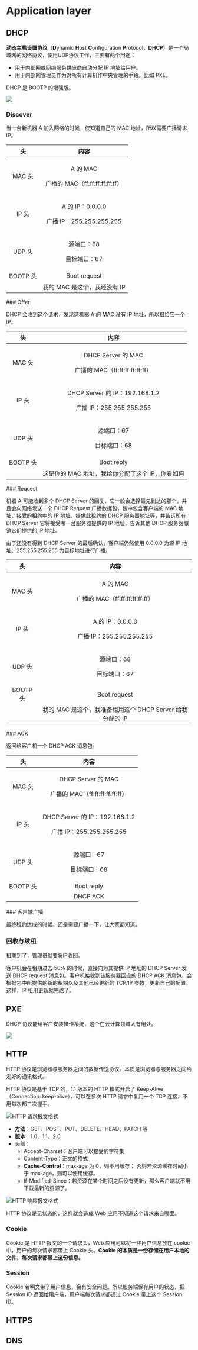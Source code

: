 # Application layer

## DHCP

**动态主机设置协议**（**D**ynamic **H**ost **C**onfiguration **P**rotocol，**DHCP**）是一个局域网的网络协议，使用UDP协议工作，主要有两个用途：

* 用于内部网或网络服务供应商自动分配 IP 地址给用户。
* 用于内部网管理员作为对所有计算机作中央管理的手段。比如 PXE。

DHCP 是 BOOTP 的增强版。

![](../../.gitbook/assets/image%20%2890%29.png)

### Discover

当一台新机器 A 加入网络的时候，仅知道自己的 MAC 地址，所以需要广播请求 IP。

<table>
  <thead>
    <tr>
      <th style="text-align:center">&#x5934;</th>
      <th style="text-align:center">&#x5185;&#x5BB9;</th>
    </tr>
  </thead>
  <tbody>
    <tr>
      <td style="text-align:center">MAC &#x5934;</td>
      <td style="text-align:center">
        <p>A &#x7684; MAC</p>
        <p>&#x5E7F;&#x64AD;&#x7684; MAC&#xFF08;ff:ff:ff:ff:ff:ff&#xFF09;</p>
      </td>
    </tr>
    <tr>
      <td style="text-align:center">IP &#x5934;</td>
      <td style="text-align:center">
        <p>A &#x7684; IP&#xFF1A;0.0.0.0</p>
        <p>&#x5E7F;&#x64AD; IP&#xFF1A;255.255.255.255</p>
      </td>
    </tr>
    <tr>
      <td style="text-align:center">UDP &#x5934;</td>
      <td style="text-align:center">
        <p>&#x6E90;&#x7AEF;&#x53E3;&#xFF1A;68</p>
        <p>&#x76EE;&#x6807;&#x7AEF;&#x53E3;&#xFF1A;67</p>
      </td>
    </tr>
    <tr>
      <td style="text-align:center">BOOTP &#x5934;</td>
      <td style="text-align:center">Boot request</td>
    </tr>
    <tr>
      <td style="text-align:center"></td>
      <td style="text-align:center">&#x6211;&#x7684; MAC &#x662F;&#x8FD9;&#x4E2A;&#xFF0C;&#x6211;&#x8FD8;&#x6CA1;&#x6709;
        IP</td>
    </tr>
  </tbody>
</table>### Offer

DHCP 会收到这个请求，发现这机器 A 的 MAC 没有 IP 地址，所以租给它一个 IP。

<table>
  <thead>
    <tr>
      <th style="text-align:center">&#x5934;</th>
      <th style="text-align:center">&#x5185;&#x5BB9;</th>
    </tr>
  </thead>
  <tbody>
    <tr>
      <td style="text-align:center">MAC &#x5934;</td>
      <td style="text-align:center">
        <p>DHCP Server &#x7684; MAC</p>
        <p>&#x5E7F;&#x64AD;&#x7684; MAC&#xFF08;ff:ff:ff:ff:ff:ff&#xFF09;</p>
      </td>
    </tr>
    <tr>
      <td style="text-align:center">IP &#x5934;</td>
      <td style="text-align:center">
        <p>DHCP Server &#x7684; IP&#xFF1A;192.168.1.2</p>
        <p>&#x5E7F;&#x64AD; IP&#xFF1A;255.255.255.255</p>
      </td>
    </tr>
    <tr>
      <td style="text-align:center">UDP &#x5934;</td>
      <td style="text-align:center">
        <p>&#x6E90;&#x7AEF;&#x53E3;&#xFF1A;67</p>
        <p>&#x76EE;&#x6807;&#x7AEF;&#x53E3;&#xFF1A;68</p>
      </td>
    </tr>
    <tr>
      <td style="text-align:center">BOOTP &#x5934;</td>
      <td style="text-align:center">Boot reply</td>
    </tr>
    <tr>
      <td style="text-align:center"></td>
      <td style="text-align:center">&#x8FD9;&#x662F;&#x4F60;&#x7684; MAC &#x5730;&#x5740;&#xFF0C;&#x6211;&#x7ED9;&#x4F60;&#x5206;&#x914D;&#x4E86;&#x8FD9;&#x4E2A;
        IP&#xFF0C;&#x4F60;&#x770B;&#x5982;&#x4F55;</td>
    </tr>
  </tbody>
</table>### Request

机器 A 可能收到多个 DHCP Server 的回复，它一般会选择最先到达的那个，并且会向网络发送一个 DHCP Request 广播数据包，包中包含客户端的 MAC 地址、接受的租约中的 IP 地址、提供此租约的 DHCP 服务器地址等，并告诉所有 DHCP Server 它将接受哪一台服务器提供的 IP 地址，告诉其他 DHCP 服务器撤销它们提供的 IP 地址。

由于还没有得到 DHCP Server 的最后确认，客户端仍然使用 0.0.0.0 为源 IP 地址、255.255.255.255 为目标地址进行广播。

<table>
  <thead>
    <tr>
      <th style="text-align:center">&#x5934;</th>
      <th style="text-align:center">&#x5185;&#x5BB9;</th>
    </tr>
  </thead>
  <tbody>
    <tr>
      <td style="text-align:center">MAC &#x5934;</td>
      <td style="text-align:center">
        <p>A &#x7684; MAC</p>
        <p>&#x5E7F;&#x64AD;&#x7684; MAC&#xFF08;ff:ff:ff:ff:ff:ff&#xFF09;</p>
      </td>
    </tr>
    <tr>
      <td style="text-align:center">IP &#x5934;</td>
      <td style="text-align:center">
        <p>A &#x7684; IP&#xFF1A;0.0.0.0</p>
        <p>&#x5E7F;&#x64AD; IP&#xFF1A;255.255.255.255</p>
      </td>
    </tr>
    <tr>
      <td style="text-align:center">UDP &#x5934;</td>
      <td style="text-align:center">
        <p>&#x6E90;&#x7AEF;&#x53E3;&#xFF1A;68</p>
        <p>&#x76EE;&#x6807;&#x7AEF;&#x53E3;&#xFF1A;67</p>
      </td>
    </tr>
    <tr>
      <td style="text-align:center">BOOTP &#x5934;</td>
      <td style="text-align:center">Boot request</td>
    </tr>
    <tr>
      <td style="text-align:center"></td>
      <td style="text-align:center">&#x6211;&#x7684; MAC &#x662F;&#x8FD9;&#x4E2A;&#xFF0C;&#x6211;&#x51C6;&#x5907;&#x79DF;&#x7528;&#x8FD9;&#x4E2A;
        DHCP Server &#x7ED9;&#x6211;&#x5206;&#x914D;&#x7684; IP</td>
    </tr>
  </tbody>
</table>### ACK

返回给客户机一个 DHCP ACK 消息包。

<table>
  <thead>
    <tr>
      <th style="text-align:center">&#x5934;</th>
      <th style="text-align:center">&#x5185;&#x5BB9;</th>
    </tr>
  </thead>
  <tbody>
    <tr>
      <td style="text-align:center">MAC &#x5934;</td>
      <td style="text-align:center">
        <p>DHCP Server &#x7684; MAC</p>
        <p>&#x5E7F;&#x64AD;&#x7684; MAC&#xFF08;ff:ff:ff:ff:ff:ff&#xFF09;</p>
      </td>
    </tr>
    <tr>
      <td style="text-align:center">IP &#x5934;</td>
      <td style="text-align:center">
        <p>DHCP Server &#x7684; IP&#xFF1A;192.168.1.2</p>
        <p>&#x5E7F;&#x64AD; IP&#xFF1A;255.255.255.255</p>
      </td>
    </tr>
    <tr>
      <td style="text-align:center">UDP &#x5934;</td>
      <td style="text-align:center">
        <p>&#x6E90;&#x7AEF;&#x53E3;&#xFF1A;67</p>
        <p>&#x76EE;&#x6807;&#x7AEF;&#x53E3;&#xFF1A;68</p>
      </td>
    </tr>
    <tr>
      <td style="text-align:center">BOOTP &#x5934;</td>
      <td style="text-align:center">Boot reply</td>
    </tr>
    <tr>
      <td style="text-align:center"></td>
      <td style="text-align:center">DHCP ACK</td>
    </tr>
  </tbody>
</table>### 客户端广播

最终租约达成的时候，还是需要广播一下，让大家都知道。

### 回收与续租

租期到了，管理员就要将IP收回。

客户机会在租期过去 50% 的时候，直接向为其提供 IP 地址的 DHCP Server 发送 DHCP request 消息包。客户机接收到该服务器回应的 DHCP ACK 消息包，会根据包中所提供的新的租期以及其他已经更新的 TCP/IP 参数，更新自己的配置。这样，IP 租用更新就完成了。

## PXE

DHCP 协议能给客户安装操作系统，这个在云计算领域大有用处。

![](../../.gitbook/assets/image%20%2893%29.png)

## HTTP

HTTP 协议是浏览器与服务器之间的数据传送协议。本质是浏览器与服务器之间约定好的通讯格式。

HTTP 协议是基于 TCP 的，1.1 版本的 HTTP 模式开启了 Keep-Alive（Connection: keep-alive），可以在多次 HTTP 请求中复用一个 TCP 连接，不用每次都三次握手。

![HTTP &#x8BF7;&#x6C42;&#x62A5;&#x6587;&#x683C;&#x5F0F;](../../.gitbook/assets/image%20%2883%29.png)

* **方法**：GET、POST、PUT、DELETE、HEAD、PATCH 等
* **版本**：1.0、1.1、2.0
* 头部：
  * Accept-Charset：客户端可以接受的字符集
  * Content-Type：正文的格式
  * **Cache-Control**：max-age 为 0，则不用缓存； 否则若资源缓存时间小于 max-age，则可以使用缓存。
  * If-Modified-Since：若资源在某个时间之后没有更新，那么客户端就不用下载最新的资源了。

![HTTP &#x54CD;&#x5E94;&#x62A5;&#x6587;&#x683C;&#x5F0F;](../../.gitbook/assets/image%20%28101%29.png)

HTTP 协议是无状态的，这样就会造成 Web 应用不知道这个请求来自哪里。

### Cookie

Cookie 是 HTTP 报文的一个请求头，Web 应用可以将一些用户信息放在 cookie 中，用户的每次请求都带上 Cookie 头。**Cookie 的本质是一份存储在用户本地的文件，每次请求都带上这份信息。**

### Session

Cookie 若明文带了用户信息，会有安全问题。所以服务端保存用户的状态，把 Session ID 返回给用户端，用户端每次请求都通过 Cookie 带上这个 Session ID。

## HTTPS

## DNS

